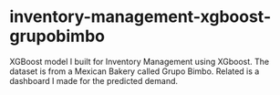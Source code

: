 # inventory-management-xgboost-grupobimbo
XGBoost model I built for Inventory Management using XGboost. The dataset is from a Mexican Bakery called Grupo Bimbo. Related is a dashboard I made for the predicted demand.
